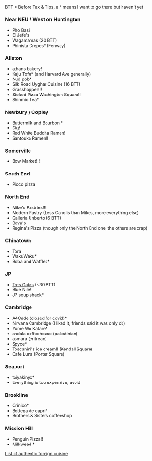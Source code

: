 BTT = Before Tax & Tips, a \* means I want to go there but haven't yet

### Near NEU / West on Huntington

 - Pho Basil
 - El Jefe's
 - Wagamamas (20 BTT)
 - Phinista Crepes\* (Fenway)

### Allston

 - athans bakery!
 - Kaju Tofu\* (and Harvard Ave generally)
 - Nud pob\*
 - Silk Road Uyghar Cuisine (16 BTT)
 - Grasshopper!!!
 - Stoked Pizza Washington Square!!
 - Shinmio Tea\*

### Newbury / Copley

 - Buttermilk and Bourbon \*
 - Dig!
 - Red White Buddha Ramen!
 - Santouka Ramen!!

### Somerville

 - Bow Market!!!

### South End

 - Picco pizza

### North End

 - Mike's Pastries!!!
 - Modern Pastry (Less Canolis than Mikes, more everything else)
 - Galleria Unberto (6 BTT)
 - Bova's
 - Regina's Pizza (though only the North End one, the others are crap)

### Chinatown

 - Tora
 - WakuWaku\*
 - Boba and Waffles\*

### JP

 - [Tres Gatos](http://www.tresgatosjp.com/) (~30 BTT)
 - Blue Nile!
 - JP soup shack\*

### Cambridge

 - A4Cade (closed for covid)\*
 - Nirvana Cambridge (I liked it, friends said it was only ok)
 - Yume Wo Katare\*
 - andala coffeehouse (palestinian)
 - asmara (eritrean)
 - Spyce\*
 - Toscanini's ice cream!! (Kendall Square)
 - Cafe Luna (Porter Square)

### Seaport

 - taiyakinyc\*
 - Everything is too expensive, avoid

### Brookline

 - Orinico\*
 - Bottega de capri\*
 - Brothers & Sisters coffeeshop

### Mission Hill

 - Penguin Pizza!!
 - Milkweed \*

[List of authentic foreign cuisine](https://www.reddit.com/r/boston/comments/phcsq5/foreignborn_people_of_boston_what_is_the_best/)
